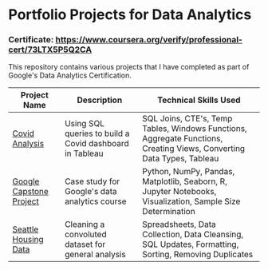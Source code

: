 # Portfolio Projects for Data Analytics

### Certificate: https://www.coursera.org/verify/professional-cert/73LTX5P5Q2CA

This repository contains various projects that I have completed as part of Google's Data Analytics Certification. 

Project Name  | Description   |  Technical Skills Used
------------- | ------------- | ------------------
[Covid Analysis](https://github.com/StevenTheAnalyst/Portfolio/blob/main/covid-analysis.sql)  | Using SQL queries to build a Covid dashboard in Tableau  | SQL Joins, CTE's, Temp Tables, Windows Functions, Aggregate Functions, Creating Views, Converting Data Types, Tableau 
[Google Capstone Project](https://github.com/StevenTheAnalyst/Portfolio/blob/main/google-capstone-project.ipynb)  | Case study for Google's data analytics course | Python, NumPy, Pandas, Matplotlib, Seaborn, R, Jupyter Notebooks, Visualization, Sample Size Determination
[Seattle Housing Data](https://github.com/StevenTheAnalyst/Portfolio/blob/main/seattle-housing-data.sql)  | Cleaning a convoluted dataset for general analysis | Spreadsheets, Data Collection, Data Cleansing, SQL Updates, Formatting, Sorting, Removing Duplicates
